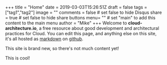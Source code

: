 +++
title = "Home"
date = 2019-03-03T15:26:51Z
draft = false
tags = ["tag1","tag2"]
image = ""
comments = false # set false to hide Disqus
share = true	# set false to hide share buttons
menu= ""		# set "main" to add this content to the main menu
author = "Mike"
+++
Welcome to **cloud-architecture.io**, a free resource about good development and architectural practices for Cloud. You can edit this page, and anything else on this site, it's all hosted as [markdown](https://en.wikipedia.org/wiki/Markdown) on [github](https://github.com/macmike/cloud-architecture.io).

This site is brand new, so there's not much content yet!

This is cool!


